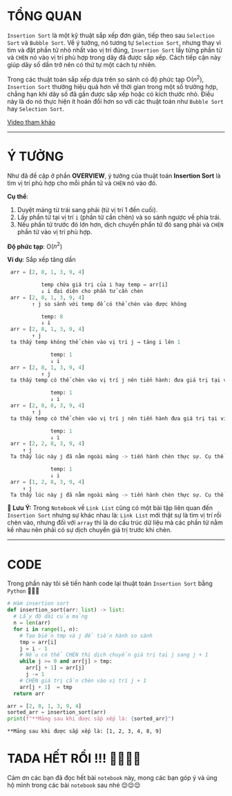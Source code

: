 # **TỔNG QUAN**

`Insertion Sort` là một kỹ thuật sắp xếp đơn giản, tiếp theo sau `Selection Sort` và `Bubble Sort`. Về ý tưởng, nó tương tự `Selection Sort`, nhưng thay vì tìm và đặt phần tử nhỏ nhất vào vị trí đúng, `Insertion Sort` lấy từng phần tử và `CHÈN` nó vào vị trí phù hợp trong dãy đã được sắp xếp. Cách tiếp cận này giúp dãy số dần trở nên có thứ tự một cách tự nhiên.

Trong các thuật toán sắp xếp dựa trên so sánh có độ phức tạp O($n^2$), `Insertion Sort` thường hiệu quả hơn về thời gian trong một số trường hợp, chẳng hạn khi dãy số đã gần được sắp xếp hoặc có kích thước nhỏ. Điều này là do nó thực hiện ít hoán đổi hơn so với các thuật toán như `Bubble Sort` hay `Selection Sort`.

[Video tham khảo](https://www.youtube.com/watch?v=JU767SDMDvA)


---

# **Ý TƯỞNG**
Như đã đề cập ở phần **OVERVIEW**, ý tưởng của thuật toán **Insertion Sort** là tìm vị trí phù hợp cho mỗi phần tử và `CHÈN` nó vào đó.

**Cụ thể**:
1. Duyệt mảng từ trái sang phải (từ vị trí 1 đến cuối).
2. Lấy phần tử tại vị trí `i` (phần tử cần chèn) và so sánh ngược về phía trái.
3. Nếu phần tử trước đó lớn hơn, dịch chuyển phẩn tử đó sang phải và `CHÈN` phần tử vào vị trí phù hợp.

**Độ phức tạp**: O($n^2$)

**Ví dụ**: Sắp xếp tăng dần

```python
 arr = [2, 8, 1, 3, 9, 4]
```

```python
           temp chứa giá trị của i hay temp = arr[i]
           ↓ i đại diện cho phần tử cần chèn
 arr = [2, 8, 1, 3, 9, 4]
        ↑ j so sánh với temp để có thể chèn vào được không
```

```python
           temp: 8
           ↓ i
 arr = [2, 8, 1, 3, 9, 4]
        ↑ j
 ta thấy temp không thể chèn vào vị trí j → tăng i lên 1
```

```python
              temp: 1
              ↓ i
 arr = [2, 8, 1, 3, 9, 4]
           ↑ j
 ta thấy temp có thể chèn vào vị trí j nên tiến hành: đưa giá trị tại vị trí j arr[j] sang phải, cụ thể arr[j+1] = arr[j] và giảm j lại 1

```

```python
              temp: 1
              ↓ i
 arr = [2, 8, 8, 3, 9, 4]
        ↑ j
 ta thấy temp có thể chèn vào vị trí j nên tiến hành đưa giá trị tại vị trí j arr[j] sang phải, cụ thể arr[j+1] = arr[j] và giảm j lại 1
```

```python
              temp: 1
              ↓ i
 arr = [2, 2, 8, 3, 9, 4]
     ↑ j
 Ta thấy lúc này j đã nằm ngoài mảng -> tiến hành chèn thực sự. Cụ thể arr[j+1] = tmp
```

```python
              temp: 1
              ↓ i
 arr = [1, 2, 8, 3, 9, 4]
     ↑ j
 Ta thấy lúc này j đã nằm ngoài mảng -> tiến hành chèn thực sự. Cụ thể arr[j+1] = tmp
```

**📌 Lưu Ý:**
Trong `Notebook` về `Link List` cũng có một bài tập liên quan đến `Insertion Sort` nhưng sự khác nhau là: `Link List` mới thật sự là tìm vị trí rồi chèn vào, nhưng đối với `array` thì là do cấu trúc dữ liệu mà các phần tử nằm kề nhau nên phải có sự dịch chuyển giá trị trước khi chèn.



---

# **CODE**
Trong phần này tôi sẽ tiến hành code lại thuật toán `Insertion Sort` bằng `Python` 😤😤😤


```python
# Hàm insertion sort
def insertion_sort(arr: list) -> list:
  # Lấy độ dài của mảng
  n = len(arr)
  for i in range(1, n):
    # Tạo biến tmp và j để tiến hành so sánh
    tmp = arr[i]
    j = i - 1
    # Nếu có thể CHÈN thì dịch chuyển giá trị tại j sang j + 1
    while j >= 0 and arr[j] > tmp:
      arr[j + 1] = arr[j]
      j -= 1
    # CHÈN giá trị cần chèn vào vị trí j + 1
    arr[j + 1]  = tmp
  return arr

arr = [2, 8, 1, 3, 9, 4]
sorted_arr = insertion_sort(arr)
print(f"**Mảng sau khi được sắp xếp là: {sorted_arr}")
```

    **Mảng sau khi được sắp xếp là: [1, 2, 3, 4, 8, 9]
    

# **TADA HẾT RỒI !!! 🥳🥳🥳🥳**

Cảm ơn các bạn đã đọc hết bài `notebook` này, mong các bạn góp ý và ủng hộ mình trong các bài `notebook` sau nhé 😌😌😌
